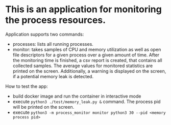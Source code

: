 # This is an application for monitoring the process resources.

Application supports two commands:
 - processes: lists all running processes.
 - monitor: takes samples of CPU and memory utilization as well as open file descriptors for a given process over a given amount of time. After the monitoring time is finished, a csv report is created, that contains all collected samples. The average values for monitored statistics are printed on the screen. Additionally, a warning is displayed on the screen, if a potential memory leak is detected.

 How to test the app:

 - build docker image and run the container in interactive mode
 - execute `python3 ./test/memory_leak.py &` command. The process pid will be printed on the screen.
 - execute `python3 -m process_monitor monitor python3 30 --pid <memory process pid>`

